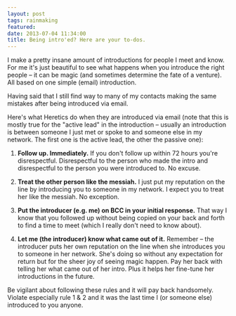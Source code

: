 ```yaml
---
layout: post
tags: rainmaking
featured:
date: 2013-07-04 11:34:00
title: Being intro'ed? Here are your to-dos.
---
```

I make a pretty insane amount of introductions for people I meet and know. For me it's just beautiful to see what happens when you introduce the right people – it can be magic (and sometimes determine the fate of a venture). All based on one simple (email) introduction.

Having said that I still find way to many of my contacts making the same mistakes after being introduced via email.

Here's what Heretics do when they are introduced via email (note that this is mostly true for the "active lead" in the introduction – usually an introduction is between someone I just met or spoke to and someone else in my network. The first one is the active lead, the other the passive one):

1. **Follow up. Immediately.** If you don't follow up within 72 hours you're disrespectful. Disrespectful to the person who made the intro and disrespectful to the person you were introduced to. No excuse.

2. **Treat the other person like the messiah.** I just put my reputation on the line by introducing you to someone in my network. I expect you to treat her like the messiah. No exception.

2. **Put the introducer (e.g. me) on BCC in your initial response.** That way I know that you followed up without being copied on your back and forth to find a time to meet (which I really don't need to know about).

4. **Let me (the introducer) know what came out of it.** Remember – the introducer puts her own reputation on the line when she introduces you to someone in her network. She's doing so without any expectation for return but for the sheer joy of seeing magic happen. Pay her back with telling her what came out of her intro. Plus it helps her fine-tune her introductions in the future.

Be vigilant about following these rules and it will pay back handsomely. Violate especially rule 1 & 2 and it was the last time I (or someone else) introduced to you anyone.